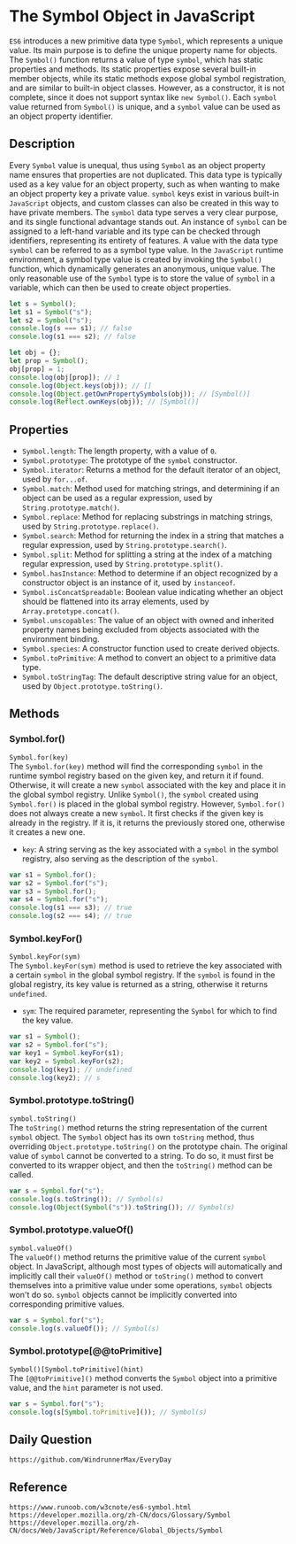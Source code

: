 
# The Symbol Object in JavaScript

`ES6` introduces a new primitive data type `Symbol`, which represents a unique value. Its main purpose is to define the unique property name for objects. The `Symbol()` function returns a value of type `symbol`, which has static properties and methods. Its static properties expose several built-in member objects, while its static methods expose global symbol registration, and are similar to built-in object classes. However, as a constructor, it is not complete, since it does not support syntax like `new Symbol()`. Each `symbol` value returned from `Symbol()` is unique, and a `symbol` value can be used as an object property identifier.

## Description
Every `Symbol` value is unequal, thus using `Symbol` as an object property name ensures that properties are not duplicated. This data type is typically used as a key value for an object property, such as when wanting to make an object property key a private value. `symbol` keys exist in various built-in `JavaScript` objects, and custom classes can also be created in this way to have private members. The `symbol` data type serves a very clear purpose, and its single functional advantage stands out. An instance of `symbol` can be assigned to a left-hand variable and its type can be checked through identifiers, representing its entirety of features. A value with the data type `symbol` can be referred to as a symbol type value. In the `JavaScript` runtime environment, a symbol type value is created by invoking the `Symbol()` function, which dynamically generates an anonymous, unique value. The only reasonable use of the `Symbol` type is to store the value of `symbol` in a variable, which can then be used to create object properties.

```javascript
let s = Symbol();
let s1 = Symbol("s");
let s2 = Symbol("s");
console.log(s === s1); // false
console.log(s1 === s2); // false

let obj = {};
let prop = Symbol();
obj[prop] = 1;
console.log(obj[prop]); // 1
console.log(Object.keys(obj)); // []
console.log(Object.getOwnPropertySymbols(obj)); // [Symbol()]
console.log(Reflect.ownKeys(obj)); // [Symbol()]
```

## Properties
* `Symbol.length`: The length property, with a value of `0`.
* `Symbol.prototype`: The prototype of the `symbol` constructor.
* `Symbol.iterator`: Returns a method for the default iterator of an object, used by `for...of`.
* `Symbol.match`: Method used for matching strings, and determining if an object can be used as a regular expression, used by `String.prototype.match()`.
* `Symbol.replace`: Method for replacing substrings in matching strings, used by `String.prototype.replace()`.
* `Symbol.search`: Method for returning the index in a string that matches a regular expression, used by `String.prototype.search()`.
* `Symbol.split`: Method for splitting a string at the index of a matching regular expression, used by `String.prototype.split()`.
* `Symbol.hasInstance`: Method to determine if an object recognized by a constructor object is an instance of it, used by `instanceof`.
* `Symbol.isConcatSpreadable`: Boolean value indicating whether an object should be flattened into its array elements, used by `Array.prototype.concat()`.
* `Symbol.unscopables`: The value of an object with owned and inherited property names being excluded from objects associated with the environment binding.
* `Symbol.species`: A constructor function used to create derived objects.
* `Symbol.toPrimitive`: A method to convert an object to a primitive data type.
* `Symbol.toStringTag`: The default descriptive string value for an object, used by `Object.prototype.toString()`.

## Methods

### Symbol.for()
`Symbol.for(key)`  
The `Symbol.for(key)` method will find the corresponding `symbol` in the runtime symbol registry based on the given key, and return it if found. Otherwise, it will create a new `symbol` associated with the key and place it in the global symbol registry. Unlike `Symbol()`, the `symbol` created using `Symbol.for()` is placed in the global symbol registry. However, `Symbol.for()` does not always create a new `symbol`. It first checks if the given key is already in the registry. If it is, it returns the previously stored one, otherwise it creates a new one.
* `key`: A string serving as the key associated with a `symbol` in the symbol registry, also serving as the description of the `symbol`.

```javascript
var s1 = Symbol.for();
var s2 = Symbol.for("s");
var s3 = Symbol.for();
var s4 = Symbol.for("s");
console.log(s1 === s3); // true
console.log(s2 === s4); // true
```

### Symbol.keyFor()
`Symbol.keyFor(sym)`  
The `Symbol.keyFor(sym)` method is used to retrieve the key associated with a certain `symbol` in the global symbol registry. If the `symbol` is found in the global registry, its key value is returned as a string, otherwise it returns `undefined`. 
* `sym`: The required parameter, representing the `Symbol` for which to find the key value.

```javascript
var s1 = Symbol();
var s2 = Symbol.for("s");
var key1 = Symbol.keyFor(s1);
var key2 = Symbol.keyFor(s2);
console.log(key1); // undefined
console.log(key2); // s
```

### Symbol.prototype.toString()
`symbol.toString()`  
The `toString()` method returns the string representation of the current `symbol` object. The `Symbol` object has its own `toString` method, thus overriding `Object.prototype.toString()` on the prototype chain. The original value of `symbol` cannot be converted to a string. To do so, it must first be converted to its wrapper object, and then the `toString()` method can be called.

```javascript
var s = Symbol.for("s");
console.log(s.toString()); // Symbol(s)
console.log(Object(Symbol("s")).toString()); // Symbol(s)
```

### Symbol.prototype.valueOf()
`symbol.valueOf()`  
The `valueOf()` method returns the primitive value of the current `symbol` object. In JavaScript, although most types of objects will automatically and implicitly call their `valueOf()` method or `toString()` method to convert themselves into a primitive value under some operations, `symbol` objects won't do so. `symbol` objects cannot be implicitly converted into corresponding primitive values.

```javascript
var s = Symbol.for("s");
console.log(s.valueOf()); // Symbol(s)
```

### Symbol.prototype\[@@toPrimitive\]
`Symbol()[Symbol.toPrimitive](hint)`  
The `[@@toPrimitive]()` method converts the `Symbol` object into a primitive value, and the `hint` parameter is not used.

```javascript
var s = Symbol.for("s");
console.log(s[Symbol.toPrimitive]()); // Symbol(s)
```


## Daily Question

```
https://github.com/WindrunnerMax/EveryDay
```

## Reference

```
https://www.runoob.com/w3cnote/es6-symbol.html
https://developer.mozilla.org/zh-CN/docs/Glossary/Symbol
https://developer.mozilla.org/zh-CN/docs/Web/JavaScript/Reference/Global_Objects/Symbol
```